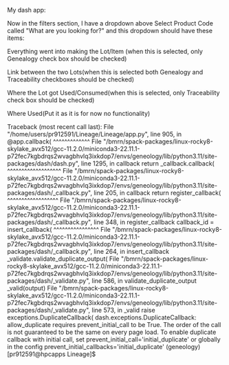 
My dash app:

Now in the filters section, I have a dropdown above Select Product Code called "What are you looking for?" and this dropdown should have these items:

Everything went into making the Lot/Item (when this is selected, only Genealogy check box should be checked)

Link between the two Lots(when this is selected both Genealogy and Traceability checkboxes should be checked)

Where the Lot got Used/Consumed(when this is selected, only Traceability check box should be checked)

Where Used(Put it as it is for now no functionality)

Traceback (most recent call last):
  File "/home/users/pr912591/Lineage/Lineage/app.py", line 905, in <module>
    @app.callback(
     ^^^^^^^^^^^^^
  File "/bmrn/spack-packages/linux-rocky8-skylake_avx512/gcc-11.2.0/miniconda3-22.11.1-p72fec7kgbdrqs2wvagbhvlq3ixkdop7/envs/geneology/lib/python3.11/site-packages/dash/dash.py", line 1295, in callback
    return _callback.callback(
           ^^^^^^^^^^^^^^^^^^^
  File "/bmrn/spack-packages/linux-rocky8-skylake_avx512/gcc-11.2.0/miniconda3-22.11.1-p72fec7kgbdrqs2wvagbhvlq3ixkdop7/envs/geneology/lib/python3.11/site-packages/dash/_callback.py", line 205, in callback
    return register_callback(
           ^^^^^^^^^^^^^^^^^^
  File "/bmrn/spack-packages/linux-rocky8-skylake_avx512/gcc-11.2.0/miniconda3-22.11.1-p72fec7kgbdrqs2wvagbhvlq3ixkdop7/envs/geneology/lib/python3.11/site-packages/dash/_callback.py", line 348, in register_callback
    callback_id = insert_callback(
                  ^^^^^^^^^^^^^^^^
  File "/bmrn/spack-packages/linux-rocky8-skylake_avx512/gcc-11.2.0/miniconda3-22.11.1-p72fec7kgbdrqs2wvagbhvlq3ixkdop7/envs/geneology/lib/python3.11/site-packages/dash/_callback.py", line 264, in insert_callback
    _validate.validate_duplicate_output(
  File "/bmrn/spack-packages/linux-rocky8-skylake_avx512/gcc-11.2.0/miniconda3-22.11.1-p72fec7kgbdrqs2wvagbhvlq3ixkdop7/envs/geneology/lib/python3.11/site-packages/dash/_validate.py", line 586, in validate_duplicate_output
    _valid(output)
  File "/bmrn/spack-packages/linux-rocky8-skylake_avx512/gcc-11.2.0/miniconda3-22.11.1-p72fec7kgbdrqs2wvagbhvlq3ixkdop7/envs/geneology/lib/python3.11/site-packages/dash/_validate.py", line 573, in _valid
    raise exceptions.DuplicateCallback(
dash.exceptions.DuplicateCallback: allow_duplicate requires prevent_initial_call to be True. The order of the call is not guaranteed to be the same on every page load. To enable duplicate callback with initial call, set prevent_initial_call='initial_duplicate'  or globally in the config prevent_initial_callbacks='initial_duplicate'
(geneology) [pr912591@hpcapps Lineage]$ 
